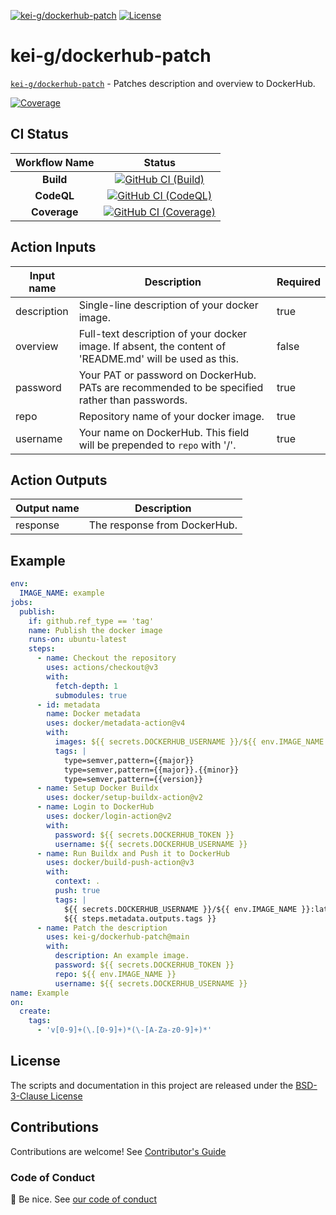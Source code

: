 [![`kei-g/dockerhub-patch`][github-repo-image]][github-repo-url] [![License][license-image]][license-url]

# kei-g/dockerhub-patch

[`kei-g/dockerhub-patch`][github-repo-url] - Patches description and overview to DockerHub.

[![Coverage][nyc-cov-image]][github-coverage-url]

## CI Status

| Workflow Name | Status |
|:-:|:-:|
| **Build** | [![GitHub CI (Build)][github-build-image]][github-build-url] |
| **CodeQL** | [![GitHub CI (CodeQL)][github-codeql-image]][github-codeql-url] |
| **Coverage** | [![GitHub CI (Coverage)][github-coverage-image]][github-coverage-url] |

## Action Inputs

| Input name | Description | Required |
|-|-|-|
| description | Single-line description of your docker image. | true |
| overview | Full-text description of your docker image. If absent, the content of 'README.md' will be used as this. | false |
| password | Your PAT or password on DockerHub. PATs are recommended to be specified rather than passwords. | true |
| repo | Repository name of your docker image. | true |
| username | Your name on DockerHub. This field will be prepended to `repo` with '/'. | true |

## Action Outputs

| Output name | Description |
|-|-|
| response | The response from DockerHub. |

## Example

```yaml
env:
  IMAGE_NAME: example
jobs:
  publish:
    if: github.ref_type == 'tag'
    name: Publish the docker image
    runs-on: ubuntu-latest
    steps:
      - name: Checkout the repository
        uses: actions/checkout@v3
        with:
          fetch-depth: 1
          submodules: true
      - id: metadata
        name: Docker metadata
        uses: docker/metadata-action@v4
        with:
          images: ${{ secrets.DOCKERHUB_USERNAME }}/${{ env.IMAGE_NAME }}
          tags: |
            type=semver,pattern={{major}}
            type=semver,pattern={{major}}.{{minor}}
            type=semver,pattern={{version}}
      - name: Setup Docker Buildx
        uses: docker/setup-buildx-action@v2
      - name: Login to DockerHub
        uses: docker/login-action@v2
        with:
          password: ${{ secrets.DOCKERHUB_TOKEN }}
          username: ${{ secrets.DOCKERHUB_USERNAME }}
      - name: Run Buildx and Push it to DockerHub
        uses: docker/build-push-action@v3
        with:
          context: .
          push: true
          tags: |
            ${{ secrets.DOCKERHUB_USERNAME }}/${{ env.IMAGE_NAME }}:latest
            ${{ steps.metadata.outputs.tags }}
      - name: Patch the description
        uses: kei-g/dockerhub-patch@main
        with:
          description: An example image.
          password: ${{ secrets.DOCKERHUB_TOKEN }}
          repo: ${{ env.IMAGE_NAME }}
          username: ${{ secrets.DOCKERHUB_USERNAME }}
name: Example
on:
  create:
    tags:
      - 'v[0-9]+(\.[0-9]+)*(\-[A-Za-z0-9]+)*'
```

## License

The scripts and documentation in this project are released under the [BSD-3-Clause License](https://github.com/kei-g/dockerhub-patch/blob/main/LICENSE)

## Contributions

Contributions are welcome! See [Contributor's Guide](https://github.com/kei-g/dockerhub-patch/blob/main/CONTRIBUTING.md)

### Code of Conduct

:clap: Be nice. See [our code of conduct](https://github.com/kei-g/dockerhub-patch/blob/main/CODE_OF_CONDUCT.md)

[github-build-image]:https://github.com/kei-g/dockerhub-patch/actions/workflows/build.yml/badge.svg?branch=main
[github-build-url]:https://github.com/kei-g/dockerhub-patch/actions/workflows/build.yml?query=branch%3Amain
[github-codeql-image]:https://github.com/kei-g/dockerhub-patch/actions/workflows/codeql.yml/badge.svg?branch=main
[github-codeql-url]:https://github.com/kei-g/dockerhub-patch/actions/workflows/codeql.yml?query=branch%3Amain
[github-coverage-image]:https://github.com/kei-g/dockerhub-patch/actions/workflows/coverage.yml/badge.svg?branch=main
[github-coverage-url]:https://github.com/kei-g/dockerhub-patch/actions/workflows/coverage.yml?query=branch%3Amain
[github-repo-image]:https://img.shields.io/badge/github-kei--g%2Fdockerhub--patch-232931?logo=github
[github-repo-url]:https://github.com/kei-g/dockerhub-patch
[license-image]:https://img.shields.io/github/license/kei-g/dockerhub-patch
[license-url]:https://github.com/kei-g/dockerhub-patch/blob/main/LICENSE
[nyc-cov-image]:https://img.shields.io/nycrc/kei-g/dockerhub-patch?config=.nycrc.json&label=coverage&logo=mocha
